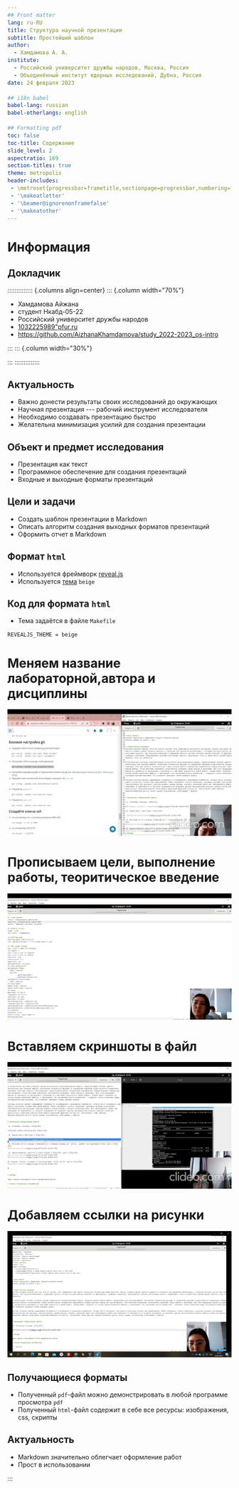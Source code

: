 ```yaml
---
## Front matter
lang: ru-RU
title: Структура научной презентации
subtitle: Простейший шаблон
author:
  - Хамдамова А. А.
institute:
  - Российский университет дружбы народов, Москва, Россия
  - Объединённый институт ядерных исследований, Дубна, Россия
date: 24 февраля 2023

## i18n babel
babel-lang: russian
babel-otherlangs: english

## Formatting pdf
toc: false
toc-title: Содержание
slide_level: 2
aspectratio: 169
section-titles: true
theme: metropolis
header-includes:
 - \metroset{progressbar=frametitle,sectionpage=progressbar,numbering=fraction}
 - '\makeatletter'
 - '\beamer@ignorenonframefalse'
 - '\makeatother'
---
```


# Информация

## Докладчик

:::::::::::::: {.columns align=center}
::: {.column width="70%"}

  * Хамдамова Айжана
  * студент Нкабд-05-22
  * Российский университет дружбы народов
  * [1032225989"pfur.ru](mailto:1032225989"pfur.ru)
  * <https://github.com/AizhanaKhamdamova/study_2022-2023_os-intro>

:::
::: {.column width="30%"}


:::
::::::::::::::

## Актуальность

- Важно донести результаты своих исследований до окружающих
- Научная презентация --- рабочий инструмент исследователя
- Необходимо создавать презентацию быстро
- Желательна минимизация усилий для создания презентации

## Объект и предмет исследования

- Презентация как текст
- Программное обеспечение для создания презентаций
- Входные и выходные форматы презентаций

## Цели и задачи

- Создать шаблон презентации в Markdown
- Описать алгоритм создания выходных форматов презентаций
- Оформить отчет в Markdown

## Формат `html`

- Используется фреймворк [reveal.js](https://revealjs.com/)
- Используется [тема](https://revealjs.com/themes/) `beige`

## Код для формата `html`

- Тема задаётся в файле `Makefile`

```make
REVEALJS_THEME = beige 
```
# Меняем название лабораторной,автора и дисциплины 

![Пример](image/3.png)

# Прописываем цели, выполнение работы, теоритическое введение

![Пример](image/2.png)

# Вставляем скриншоты в файл 

![Вставка изображения](image/4.png)

# Добавляем ссылки на рисунки

![Добавление ссылок на изображения](image/1.png)



## Получающиеся форматы

- Полученный `pdf`-файл можно демонстрировать в любой программе просмотра `pdf`
- Полученный `html`-файл содержит в себе все ресурсы: изображения, css, скрипты


## Актуальность
- Markdown значительно облегчает оформление работ
- Прост в использовании 


:::

